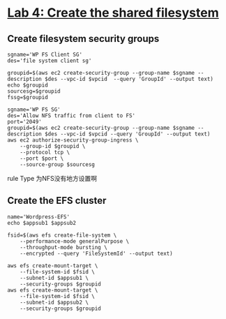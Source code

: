 # [Lab 4: Create the shared filesystem](https://catalog.us-east-1.prod.workshops.aws/workshops/3de93ad5-ebbe-4258-b977-b45cdfe661f1/en-US/database/lab4)
## Create filesystem security groups
```
sgname='WP FS Client SG'
des='file system client sg'
```
```
groupid=$(aws ec2 create-security-group --group-name $sgname --description $des --vpc-id $vpcid  --query 'GroupId' --output text)
echo $groupid
sourcesg=$groupid
fssg=$groupid

```

```
sgname='WP FS SG'
des='Allow NFS traffic from client to FS'
port='2049'
groupid=$(aws ec2 create-security-group --group-name $sgname --description $des --vpc-id $vpcid --query 'GroupId' --output text)
aws ec2 authorize-security-group-ingress \
    --group-id $groupid \
    --protocol tcp \
    --port $port \
    --source-group $sourcesg
```
rule Type 为NFS没有地方设置啊
## Create the EFS cluster
```
name='Wordpress-EFS'
echo $appsub1 $appsub2

```
```
fsid=$(aws efs create-file-system \
    --performance-mode generalPurpose \
    --throughput-mode bursting \
    --encrypted --query 'FileSystemId' --output text)
```
```
aws efs create-mount-target \
    --file-system-id $fsid \
    --subnet-id $appsub1 \
    --security-groups $groupid
aws efs create-mount-target \
    --file-system-id $fsid \
    --subnet-id $appsub2 \
    --security-groups $groupid
```
